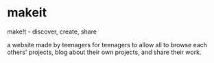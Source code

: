 # makeit
make!t - discover, create, share

a website made by teenagers for teenagers to allow all to browse each others'
projects, blog about their own projects, and share their work.
